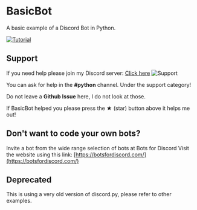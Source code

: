# BasicBot
A basic example of a Discord Bot in Python.

[![Tutorial](https://i.imgur.com/DOPSGWV.png)](https://github.com/Habchy/BasicBot/wiki)

## Support

If you need help please join my Discord server: [Click here](https://discord.gg/j5SRg4d)
![Support](https://discordapp.com/api/guilds/374071874222686211/widget.png)

You can ask for help in the **#python** channel. Under the support category!

Do not leave a **Github Issue** here, I do not look at those.

If BasicBot helped you please press the ★ (star) button above it helps me out!

## Don't want to code your own bots?
Invite a bot from the wide range selection of bots at Bots for Discord
Visit the website using this link: [https://botsfordiscord.com/](https://botsfordiscord.com/)



## Deprecated
This is using a very old version of discord.py, please refer to other examples.
